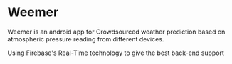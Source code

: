 # Weemer
Weemer is an android app for Crowdsourced weather prediction based on atmospheric pressure reading from different devices.

Using <link rel="parent" href="wildcats.htm" target="_blank"> Firebase's Real-Time technology to give the best back-end support
